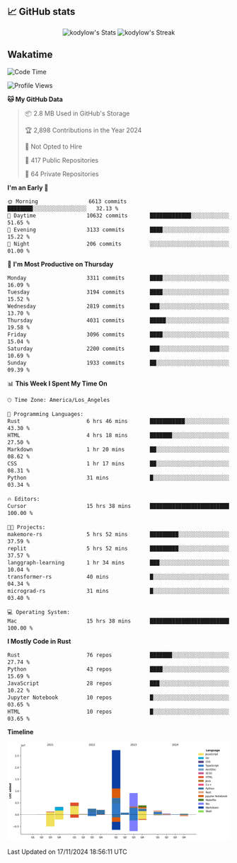 ## 📈 GitHub stats
<!--START_SECTION:github-->
<div class="badges-githubstats">
  <p align="center">
    <img src="https://github-readme-stats.vercel.app/api?username=kodylow&theme=tokyonight&show_icons=true&hide_border=true&count_private=true" alt="kodylow's Stats" height="165">
    <img src="https://github-readme-streak-stats.herokuapp.com/?user=kodylow&theme=tokyonight&hide_border=true" alt="kodylow's Streak" height="165">
  </p>
</div>
<!--END_SECTION:github-->

## Wakatime 
<!--START_SECTION:waka-->
![Code Time](http://img.shields.io/badge/Code%20Time-1%2C264%20hrs%2023%20mins-blue)

![Profile Views](http://img.shields.io/badge/Profile%20Views-10-blue)

**🐱 My GitHub Data** 

> 📦 2.8 MB Used in GitHub's Storage 
 > 
> 🏆 2,898 Contributions in the Year 2024
 > 
> 🚫 Not Opted to Hire
 > 
> 📜 417 Public Repositories 
 > 
> 🔑 64 Private Repositories 
 > 
**I'm an Early 🐤** 

```text
🌞 Morning                6613 commits        ████████░░░░░░░░░░░░░░░░░   32.13 % 
🌆 Daytime                10632 commits       █████████████░░░░░░░░░░░░   51.65 % 
🌃 Evening                3133 commits        ████░░░░░░░░░░░░░░░░░░░░░   15.22 % 
🌙 Night                  206 commits         ░░░░░░░░░░░░░░░░░░░░░░░░░   01.00 % 
```
📅 **I'm Most Productive on Thursday** 

```text
Monday                   3311 commits        ████░░░░░░░░░░░░░░░░░░░░░   16.09 % 
Tuesday                  3194 commits        ████░░░░░░░░░░░░░░░░░░░░░   15.52 % 
Wednesday                2819 commits        ███░░░░░░░░░░░░░░░░░░░░░░   13.70 % 
Thursday                 4031 commits        █████░░░░░░░░░░░░░░░░░░░░   19.58 % 
Friday                   3096 commits        ████░░░░░░░░░░░░░░░░░░░░░   15.04 % 
Saturday                 2200 commits        ███░░░░░░░░░░░░░░░░░░░░░░   10.69 % 
Sunday                   1933 commits        ██░░░░░░░░░░░░░░░░░░░░░░░   09.39 % 
```


📊 **This Week I Spent My Time On** 

```text
🕑︎ Time Zone: America/Los_Angeles

💬 Programming Languages: 
Rust                     6 hrs 46 mins       ███████████░░░░░░░░░░░░░░   43.30 % 
HTML                     4 hrs 18 mins       ███████░░░░░░░░░░░░░░░░░░   27.50 % 
Markdown                 1 hr 20 mins        ██░░░░░░░░░░░░░░░░░░░░░░░   08.62 % 
CSS                      1 hr 17 mins        ██░░░░░░░░░░░░░░░░░░░░░░░   08.31 % 
Python                   31 mins             █░░░░░░░░░░░░░░░░░░░░░░░░   03.34 % 

🔥 Editors: 
Cursor                   15 hrs 38 mins      █████████████████████████   100.00 % 

🐱‍💻 Projects: 
makemore-rs              5 hrs 52 mins       █████████░░░░░░░░░░░░░░░░   37.59 % 
replit                   5 hrs 52 mins       █████████░░░░░░░░░░░░░░░░   37.57 % 
langgraph-learning       1 hr 34 mins        ███░░░░░░░░░░░░░░░░░░░░░░   10.04 % 
transformer-rs           40 mins             █░░░░░░░░░░░░░░░░░░░░░░░░   04.34 % 
micrograd-rs             31 mins             █░░░░░░░░░░░░░░░░░░░░░░░░   03.40 % 

💻 Operating System: 
Mac                      15 hrs 38 mins      █████████████████████████   100.00 % 
```

**I Mostly Code in Rust** 

```text
Rust                     76 repos            ███████░░░░░░░░░░░░░░░░░░   27.74 % 
Python                   43 repos            ████░░░░░░░░░░░░░░░░░░░░░   15.69 % 
JavaScript               28 repos            ███░░░░░░░░░░░░░░░░░░░░░░   10.22 % 
Jupyter Notebook         10 repos            █░░░░░░░░░░░░░░░░░░░░░░░░   03.65 % 
HTML                     10 repos            █░░░░░░░░░░░░░░░░░░░░░░░░   03.65 % 
```



**Timeline**

![Lines of Code chart](https://raw.githubusercontent.com/Kodylow/Kodylow/master/assets/bar_graph.png)


 Last Updated on 17/11/2024 18:56:11 UTC
<!--END_SECTION:waka-->
